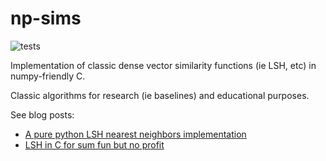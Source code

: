 # np-sims

![tests](https://github.com/softwaredoug/np-sims/actions/workflows/test.yml/badge.svg)

Implementation of classic dense vector similarity functions (ie LSH, etc) in numpy-friendly C. 

Classic algorithms for research (ie baselines) and educational purposes.

See blog posts:

* [A pure python LSH nearest neighbors implementation](https://softwaredoug.com/blog/2023/08/21/implementing-random-projections)
* [LSH in C for sum fun but no profit](https://softwaredoug.com/blog/2023/08/22/rand-projections-in-c)
